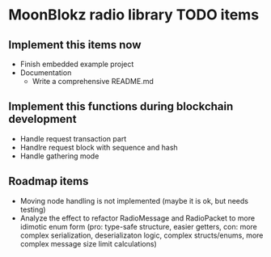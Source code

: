 # MoonBlokz radio library TODO items

## Implement this items now

- Finish embedded example project
- Documentation
  - Write a comprehensive README.md

## Implement this functions during blockchain development

- Handle request transaction part
- Handlre request block with sequence and hash
- Handle gathering mode

## Roadmap items

- Moving node handling is not implemented (maybe it is ok, but needs testing)
- Analyze the effect to refactor RadioMessage and RadioPacket to more idimotic enum form (pro: type-safe structure, easier getters, con: more complex serialization, deserializaton logic, complex structs/enums, more complex message size limit calculations)
